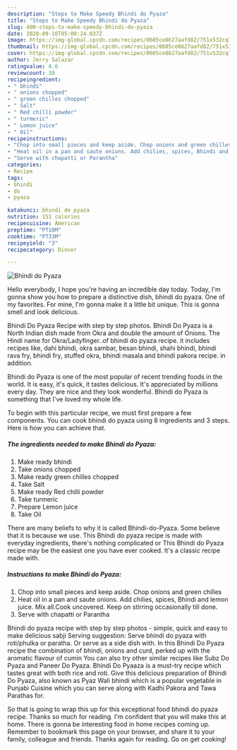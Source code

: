```yaml
---
description: "Steps to Make Speedy Bhindi do Pyaza"
title: "Steps to Make Speedy Bhindi do Pyaza"
slug: 490-steps-to-make-speedy-bhindi-do-pyaza
date: 2020-09-16T05:00:24.037Z
image: https://img-global.cpcdn.com/recipes/0605ce8627aafd82/751x532cq70/bhindi-do-pyaza-recipe-main-photo.jpg
thumbnail: https://img-global.cpcdn.com/recipes/0605ce8627aafd82/751x532cq70/bhindi-do-pyaza-recipe-main-photo.jpg
cover: https://img-global.cpcdn.com/recipes/0605ce8627aafd82/751x532cq70/bhindi-do-pyaza-recipe-main-photo.jpg
author: Jerry Salazar
ratingvalue: 4.6
reviewcount: 10
recipeingredient:
- " bhindi"
- " onions chopped"
- " green chilles chopped"
- " Salt"
- " Red chilli powder"
- " turmeric"
- " Lemon juice"
- " Oil"
recipeinstructions:
- "Chop into small pieces and keep aside. Chop onions and green chilles"
- "Heat oil in a pan and saute onions. Add chilies, spices, Bhindi and lemon juice. Mix all.Cook uncovered. Keep on stirring occasionally till done."
- "Serve with chapatti or Parantha"
categories:
- Recipe
tags:
- bhindi
- do
- pyaza

katakunci: bhindi do pyaza 
nutrition: 151 calories
recipecuisine: American
preptime: "PT18M"
cooktime: "PT33M"
recipeyield: "3"
recipecategory: Dinner

---
```



![Bhindi do Pyaza](https://img-global.cpcdn.com/recipes/0605ce8627aafd82/751x532cq70/bhindi-do-pyaza-recipe-main-photo.jpg)

Hello everybody, I hope you're having an incredible day today. Today, I'm gonna show you how to prepare a distinctive dish, bhindi do pyaza. One of my favorites. For mine, I'm gonna make it a little bit unique. This is gonna smell and look delicious.

Bhindi Do Pyaza Recipe with step by step photos. Bhindi Do Pyaza is a North Indian dish made from Okra and double the amount of Onions. The Hindi name for Okra/Ladyfinger..of bhindi do pyaza recipe. it includes recipes like, dahi bhindi, okra sambar, besan bhindi, shahi bhindi, bhindi rava fry, bhindi fry, stuffed okra, bhindi masala and bhindi pakora recipe. in addition.

Bhindi do Pyaza is one of the most popular of recent trending foods in the world. It is easy, it's quick, it tastes delicious. It's appreciated by millions every day. They are nice and they look wonderful. Bhindi do Pyaza is something that I've loved my whole life.


To begin with this particular recipe, we must first prepare a few components. You can cook bhindi do pyaza using 8 ingredients and 3 steps. Here is how you can achieve that.

<!--inarticleads1-->

##### The ingredients needed to make Bhindi do Pyaza:

1. Make ready  bhindi
1. Take  onions chopped
1. Make ready  green chilles chopped
1. Take  Salt
1. Make ready  Red chilli powder
1. Take  turmeric
1. Prepare  Lemon juice
1. Take  Oil


There are many beliefs to why it is called Bhindi-do-Pyaza. Some believe that it is because we use. This Bhindi do pyaza recipe is made with everyday ingredients, there&#39;s nothing complicated or This Bhindi do Pyaza recipe may be the easiest one you have ever cooked. It&#39;s a classic recipe made with. 

<!--inarticleads2-->

##### Instructions to make Bhindi do Pyaza:

1. Chop into small pieces and keep aside. Chop onions and green chilles
1. Heat oil in a pan and saute onions. Add chilies, spices, Bhindi and lemon juice. Mix all.Cook uncovered. Keep on stirring occasionally till done.
1. Serve with chapatti or Parantha


Bhindi do pyaza recipe with step by step photos - simple, quick and easy to make delicious sabji Serving suggestion: Serve bhindi do pyaza with roti/phulka or paratha. Or serve as a side dish with. In this Bhindi Do Pyaza recipe the combination of bhindi, onions and curd, perked up with the aromatic flavour of cumin You can also try other similar recipes like Subz Do Pyaza and Paneer Do Pyaza. Bhindi Do Pyaaza is a must-try recipe which tastes great with both rice and roti. Give this delicious preparation of Bhindi Do Pyaza, also known as Pyaz Wali bhindi which is a popular vegetable in Punjabi Cuisine which you can serve along with Kadhi Pakora and Tawa Parathas for. 

So that is going to wrap this up for this exceptional food bhindi do pyaza recipe. Thanks so much for reading. I'm confident that you will make this at home. There is gonna be interesting food in home recipes coming up. Remember to bookmark this page on your browser, and share it to your family, colleague and friends. Thanks again for reading. Go on get cooking!

